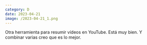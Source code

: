 ```yaml
--- 
category: D 
date: 2023-04-21 
image: /2023-04-21_1.png 
--- 
```


Otra herramienta para resumir vídeos en YouTube. Está muy bien. Y combinar varias creo que es lo mejor.